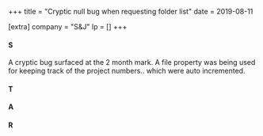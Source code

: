 +++
title = "Cryptic null bug when requesting folder list"
date = 2019-08-11

[extra]
company = "S&J"
lp = []
+++


#### S
A cryptic bug surfaced at the 2 month mark. A file property was being used for keeping track of the project numbers.. which were auto incremented.

#### T


#### A

#### R

